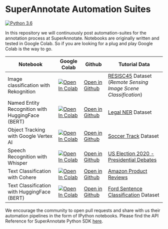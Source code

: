 # SuperAnnotate Automation Suites
[![Python 3.6](https://img.shields.io/badge/python-3.7+-blue.svg)](https://www.python.org/downloads/release/python-360/)

In this repository we will continuously post automation-suites for the annotation process at SuperAnnotate. Notebooks are originally written and tested in Google Colab. So if you are looking for a plug and play Google Colab is the way to go.

| Notebook                                         | Google Colab | Github                                                                                 | Tutorial Data                                                                                                                  |
|--------------------------------------------------| ------------ |----------------------------------------------------------------------------------------|--------------------------------------------------------------------------------------------------------------------------------| 
| Image classification with Rekognition            | [![Open In Colab](https://colab.research.google.com/assets/colab-badge.svg)](https://colab.research.google.com/assets/colab-badge.svg) | [Open in Github](image_classification/image_classification_rekognition_pipeline.ipynb) | [RESISC45](https://paperswithcode.com/dataset/resisc45) Dataset (*Remote Sensing Image Scene Classification*)                  |
| Named Entity Recognition with HuggingFace (BERT) |  [![Open In Colab](https://colab.research.google.com/assets/colab-badge.svg)](https://colab.research.google.com/github/superannotateai/automation-suites/blob/main/named_entity_recognition/named_entity_recognition_huggingface_bert_pipeline.ipynb) | [Open in Github](named_entity_recognition/named_entity_recognition_huggingface_bert_pipeline.ipynb) | [Legal NER](https://paperswithcode.com/dataset/legal-ner) Dataset                                                              |
| Object Tracking with Google Vertex AI            | [![Open In Colab](https://colab.research.google.com/assets/colab-badge.svg)](https://colab.research.google.com/github/superannotateai/automation-suites/blob/main/object_tracking/object_tracking_with_gcp_pipeline.ipynb) | [Open in Github](object_tracking/object_tracking_with_gcp_pipeline.ipynb) | [Soccer Track](https://www.kaggle.com/datasets/atomscott/soccertrack) Dataset                                                  |
| Speech Recognition with Whisper                  | [![Open In Colab](https://colab.research.google.com/assets/colab-badge.svg)](https://colab.research.google.com/github/superannotateai/automation-suites/blob/main/asr_automation/asr_automation_pipeline.ipynb) | [Open in Github](asr_automation/asr_automation_pipeline.ipynb)                         | [US Election 2020 - Presidential Debates](https://www.kaggle.com/datasets/headsortails/us-election-2020-presidential-debates)  
| Text Classification with Cohere                  | [![Open In Colab](https://colab.research.google.com/assets/colab-badge.svg)](https://colab.research.google.com/github/superannotateai/automation-suites/blob/main/text_classification/text_classification_cohere_pipeline.ipynb) | [Open in Github](text_classification/text_classification_cohere_pipeline.ipynb)        | [Amazon Product Reviews](https://www.kaggle.com/datasets/kashnitsky/hierarchical-text-classification)                          |
| Text Classification with HuggingFace (BERT)      | [![Open In Colab](https://colab.research.google.com/assets/colab-badge.svg)](https://colab.research.google.com/github/superannotateai/automation-suites/blob/main/text_classification/text_classification_huggingface_bert_pipeline.ipynb) |  [Open in Github](text_classification/text_classification_huggingface_bert_pipeline.ipynb) | [Ford Sentence Classification](https://www.kaggle.com/datasets/satishkumarmishra/ford-sentence-classifiaction-dataset) Dataset |

We encourage the community to open pull requests and share with us their automation pipelines in the form of IPython notebooks. Please find the API Reference for SuperAnnotate Python SDK [here](https://superannotate.readthedocs.io/en/stable/superannotate.sdk.html).